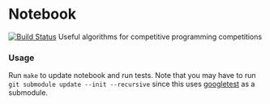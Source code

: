 # Notebook
[![Build Status](https://travis-ci.org/pedroteosousa/caderno.svg?branch=master)](https://travis-ci.org/google/googletest) 
Useful algorithms for competitive programming competitions

### Usage
Run `make` to update notebook and run tests. Note that you may have to run `git submodule update --init --recursive` since this uses [googletest](https://github.com/google/googletest) as a submodule.
